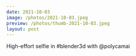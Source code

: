 ```yaml
---
date: 2021-10-03
image: /photos/2021-10-03.jpeg
preview: /photos/thumb-2021-10-03.jpeg
layout: post
---
```


High-effort selfie in #blender3d with @polycamai
